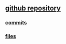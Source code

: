 ## [github repository](https://github.com/SJ70/tricount_clone_coding)
### [commits](https://github.com/SJ70/tricount_clone_coding/commits/main/)
### [files](https://github.com/SJ70/tricount_clone_coding/blob/main/src/main/java/com/example/tricount/entity/Member.java)